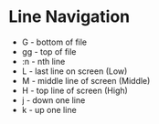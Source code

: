 Line Navigation
===============
* G   - bottom of file
* gg  - top of file
* :n  - nth line
* L   - last line on screen (Low)
* M   - middle line of screen (Middle)
* H   - top line of screen (High)
* j   - down one line
* k   - up one line
